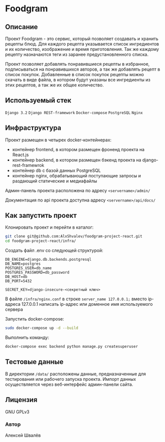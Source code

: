 # Foodgram

## Описание
Проект Foodgram - это сервис, который позволяет создавать и хранить рецепты
блюд. Для каждого рецепта указывается список ингредиентов и их количество, 
изображение и время приготовления. Так же каждому рецепту назначаются теги из
заранее предустановленного списка.

Проект позволяет добавлять понравившиеся рецепты в избранное, подписываться
на понравившихся авторов, а так же добавлять рецепт в список покупок.
Добавленные в список покупок рецепты можно скачать в виде файла, в котором
будут указаны все ингредиенты из этих рецептов, а так же их общее
количество.

## Используемый стек

`Django 3.2` `Django REST-framework` `Docker-compose` `PostgreSQL` `Nginx`

## Инфраструктура

Проект размещен в четырех docker-контейнерах:

- контейнер frontend, в котором размещен фроненд проекта на React.js
- контейнер backend, в котором размещен бэкенд проекта на django-rest-framewrok
- контейнер db с базой данных PostgreSQL
- контейнер nginx, обрабатывающий поступающие запросы и раздающий статические
и медиафайлы

Админ-панель проекта расположена по адресу `<servername>/admin/`

Документация по api проекта доступна адресу `<servername>/api/docs/`

## Как запустить проект
Клонировать проект и перейти в каталог:

```bash
git clone git@github.com:AlxShvalev/foodgram-project-react.git
cd foodgram-project-react/infra/
```

Создать файл .env со следующей структурой:

```dotenv
DB_ENGINE=django.db.backends.postgresql
DB_NAME=postgres
POSTGRES_USER=db_name
POSTGRES_PASSWORD=db_password
DB_HOST=db
DB_PORT=5432

SECRET_KEY=django-insecure-<секретный ключ>
```

В файле `/infra/nginx.conf` в строке `server_name 127.0.0.1;` 
вместо ip-адреса 127.0.0.1 написать ip-адрес или доменное имя используемого 
сервера
 
Запустить docker-compose:

```bash
sudo docker-compose up -d --build
```

Выполнить команду:

```bash
docker-compose exec backend python manage.py createsuperuser 
```


## Тестовые данные
В директории `/data/` расположены данные, предназначенные для тестирования или
рабочего запуска проекта. Импорт данных осуществляется через веб-интерфейс
админ-панели сайта.

## Лицензия
GNU GPLv3

### Автор
Алексей Швалёв
